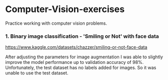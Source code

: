 # Computer-Vision-exercises
Practice working with computer vision problems.

### 1. Binary image classification - 'Smiling or Not' with face data 
https://www.kaggle.com/datasets/chazzer/smiling-or-not-face-data

After adjusting the parameters for image augmentation I was able to slightly improve the model performance up to validation accuracy of 98%. 
Unfortunately, the test dataset has no labels added for images. So it was unable to use the test dataset. 


